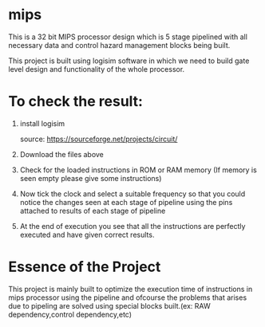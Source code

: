 # mips
This is a 32 bit MIPS processor design which is 5 stage pipelined with all necessary data and control hazard management blocks being built.
 
This project is built using logisim software in which we need to build gate level design and functionality of the whole processor.

# To check the result:
 1. install logisim 
 
    source: https://sourceforge.net/projects/circuit/
 2. Download the files above
 3. Check for the loaded instructions in ROM or RAM memory (If memory is seen empty please give some instructions)
 4. Now tick the clock and select a suitable frequency so that you could notice the changes seen at each stage of pipeline using the pins attached to results of each stage of pipeline
 5. At the end of execution you see that all the instructions are perfectly executed and have given correct results.

# Essence of the Project
 This project is mainly built to optimize the execution time of instructions in mips processor using the pipeline and ofcourse the problems that arises due to pipeling are solved using special blocks built.(ex: RAW dependency,control dependency,etc)
 

